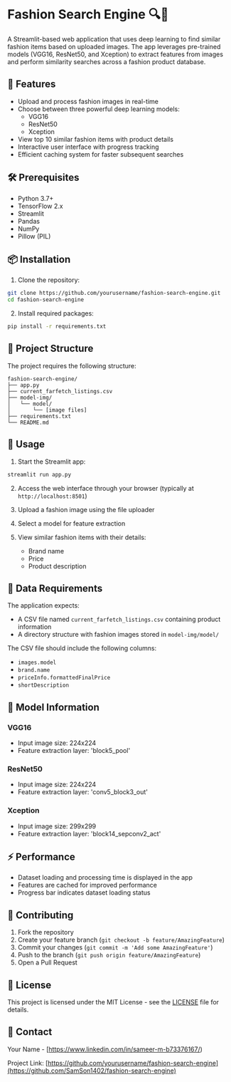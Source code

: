 # Fashion Search Engine 🔍👗

A Streamlit-based web application that uses deep learning to find similar fashion items based on uploaded images. The app leverages pre-trained models (VGG16, ResNet50, and Xception) to extract features from images and perform similarity searches across a fashion product database.

## 🌟 Features

- Upload and process fashion images in real-time
- Choose between three powerful deep learning models:
  - VGG16
  - ResNet50
  - Xception
- View top 10 similar fashion items with product details
- Interactive user interface with progress tracking
- Efficient caching system for faster subsequent searches

## 🛠️ Prerequisites

- Python 3.7+
- TensorFlow 2.x
- Streamlit
- Pandas
- NumPy
- Pillow (PIL)

## 📦 Installation

1. Clone the repository:
```bash
git clone https://github.com/yourusername/fashion-search-engine.git
cd fashion-search-engine
```

2. Install required packages:
```bash
pip install -r requirements.txt
```

## 📁 Project Structure

The project requires the following structure:
```
fashion-search-engine/
├── app.py
├── current_farfetch_listings.csv
├── model-img/
│   └── model/
│       └── [image files]
├── requirements.txt
└── README.md
```

## 🚀 Usage

1. Start the Streamlit app:
```bash
streamlit run app.py
```

2. Access the web interface through your browser (typically at `http://localhost:8501`)

3. Upload a fashion image using the file uploader

4. Select a model for feature extraction

5. View similar fashion items with their details:
   - Brand name
   - Price
   - Product description

## 💾 Data Requirements

The application expects:
- A CSV file named `current_farfetch_listings.csv` containing product information
- A directory structure with fashion images stored in `model-img/model/`

The CSV file should include the following columns:
- `images.model`
- `brand.name`
- `priceInfo.formattedFinalPrice`
- `shortDescription`

## 🔄 Model Information

### VGG16
- Input image size: 224x224
- Feature extraction layer: 'block5_pool'

### ResNet50
- Input image size: 224x224
- Feature extraction layer: 'conv5_block3_out'

### Xception
- Input image size: 299x299
- Feature extraction layer: 'block14_sepconv2_act'

## ⚡ Performance

- Dataset loading and processing time is displayed in the app
- Features are cached for improved performance
- Progress bar indicates dataset loading status

## 🤝 Contributing

1. Fork the repository
2. Create your feature branch (`git checkout -b feature/AmazingFeature`)
3. Commit your changes (`git commit -m 'Add some AmazingFeature'`)
4. Push to the branch (`git push origin feature/AmazingFeature`)
5. Open a Pull Request

## 📝 License

This project is licensed under the MIT License - see the [LICENSE](LICENSE) file for details.

## 📧 Contact

Your Name - [https://www.linkedin.com/in/sameer-m-b73376167/)

Project Link: [https://github.com/yourusername/fashion-search-engine](https://github.com/SamSon1402/fashion-search-engine)
